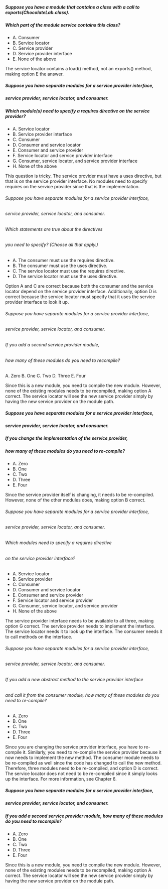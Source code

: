 ##### Suppose you have a module that contains a class with a call to exports(ChocolateLab.class).
##### Which part of the module service contains this class?
* A. Consumer
* B. Service locator
* C. Service provider
* D. Service provider interface
* E. None of the above

The service locator contains a load() method, not an exports() method, making option E the answer.

##### Suppose you have separate modules for a service provider interface,
##### service provider, service locator, and consumer.
##### Which module(s) need to specify a requires directive on the service provider?
*  A. Service locator
*  B. Service provider interface
*  C. Consumer
*  D. Consumer and service locator
*  E. Consumer and service provider
*  F. Service locator and service provider interface
*  G. Consumer, service locator, and service provider interface
*  H. None of the above

This question is tricky. The service provider must have a uses directive, but that is on the service provider interface.
No modules need to specify requires on the service provider since that is the implementation.

###### Suppose you have separate modules for a service provider interface,
###### service provider, service locator, and consumer.
###### Which statements are true about the directives
###### you need to specify? (Choose all that apply.)
* A. The consumer must use the requires directive.
* B. The consumer must use the uses directive.
* C. The service locator must use the requires directive.
* D. The service locator must use the uses directive.

Option A and C are correct because both the consumer
and the service locator depend on the service provider interface.
Additionally, option D is correct because
the service locator must specify that it uses the service provider interface to look it up.

###### Suppose you have separate modules for a service provider interface,
###### service provider, service locator, and consumer.
###### If you add a second service provider module,
###### how many of these modules do you need to recompile?
A. Zero
B. One
C. Two
D. Three
E. Four

Since this is a new module, you need to compile the new module.
However, none of the existing modules needs to be recompiled,
making option A correct.
The service locator will see the new service
provider simply by having the new service provider on the module path.

##### Suppose you have separate modules for a service provider interface,
##### service provider, service locator, and consumer.
##### If you change the implementation of the service provider,
##### how many of these modules do you need to re-compile?
* A. Zero
* B. One
* C. Two
* D. Three
* E. Four

Since the service provider itself is changing, it needs to be re-compiled.
However, none of the other modules does, making option B correct.

###### Suppose you have separate modules for a service provider interface,
###### service provider, service locator, and consumer.
###### Which modules need to specify a requires directive
###### on the service provider interface?
* A. Service locator
* B. Service provider
* C. Consumer
* D. Consumer and service locator
* E. Consumer and service provider
* F. Service locator and service provider
* G. Consumer, service locator, and service provider
* H. None of the above

The service provider interface needs to be available to all three, making option G correct.
The service provider needs to implement the interface. The service locator needs it to look up the interface.
The consumer needs it to call methods on the interface.

###### Suppose you have separate modules for a service provider interface,
###### service provider, service locator, and consumer.
###### If you add a new abstract method to the service provider interface
###### and call it from the consumer module, how many of these modules do you need to re-compile?
* A. Zero
* B. One
* C. Two
* D. Three
* E. Four

Since you are changing the service provider interface,
you have to re-compile it. Similarly, you need to re-compile the service provider
because it now needs to implement the new method.
The consumer module needs to be re-compiled as well since the code has changed to call the new method.
Therefore, three modules need to be re-compiled, and option D is correct.
The service locator does not need to be re-compiled since it simply looks up the interface.
For more information, see Chapter 6.

##### Suppose you have separate modules for a service provider interface,
##### service provider, service locator, and consumer.
##### If you add a second service provider module, how many of these modules do you need to recompile?
*  A. Zero
*  B. One
*  C. Two
*  D. Three
*  E. Four

Since this is a new module, you need to compile the new module.
However, none of the existing modules needs to be recompiled,
making option A correct.
The service locator will see the new service
provider simply by having the new service provider on the module path.
